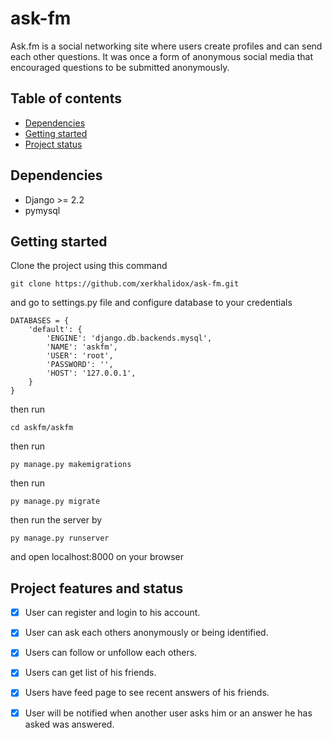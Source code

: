 # ask-fm
Ask.fm is a social networking site where users create profiles and can send each other questions. It was once a form of anonymous social media that encouraged questions to be submitted anonymously.
## Table of contents
* [Dependencies](#dependencies)
* [Getting started](#getting-started)
* [Project status](#project-status)

## Dependencies
* Django >= 2.2
* pymysql
## Getting started
Clone the project using this command
~~~ 
git clone https://github.com/xerkhalidox/ask-fm.git
~~~
and go to settings.py file and configure database to your credentials 
~~~
DATABASES = {
    'default': {
        'ENGINE': 'django.db.backends.mysql',
        'NAME': 'askfm',
        'USER': 'root',
        'PASSWORD': '',
        'HOST': '127.0.0.1',
    }
}
~~~
then run
~~~
cd askfm/askfm
~~~
then run
~~~
py manage.py makemigrations
~~~
then run 
~~~
py manage.py migrate
~~~
then run the server by
~~~
py manage.py runserver
~~~
and open  localhost:8000 on your browser 

## Project features and status
- [x] User can register and login to his account.
- [x] User can ask each others anonymously or being identified.
- [x] Users can follow or unfollow each others.
- [x] Users can get list of his friends.
- [x] Users have feed page to see recent answers of his friends.
- [x] User will be notified when another user asks him or an answer he has asked was answered.
  
